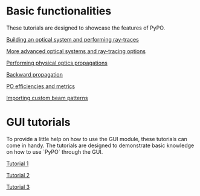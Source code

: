 <h1>Basic functionalities</h1>
These tutorials are designed to showcase the features of PyPO.

[Building an optical system and performing ray-traces](tutorials/Tutorial1.html)

[More advanced optical systems and ray-tracing options](tutorials/Tutorial2.html)

[Performing physical optics propagations](tutorials/Tutorial3.html)

[Backward propagation](tutorials/Tutorial4.html)

[PO efficiencies and metrics](tutorials/Tutorial5.html)

[Importing custom beam patterns](tutorials/Tutorial6.html)

<h1>GUI tutorials</h1>
To provide a little help on how to use the GUI module, these tutorials can come in handy.
The tutorials are designed to demonstrate basic knowledge on how to use `PyPO` through the GUI.

[Tutorial 1](Gui/Tutorial_Gui_1.html)

[Tutorial 2](Gui/Tutorial_Gui_2.html)

[Tutorial 3](Gui/Tutorial_Gui_3.html)
